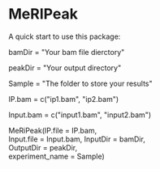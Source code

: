 # MeRIPeak
A quick start to use this package:


bamDir = "Your bam file dierctory"

peakDir = "Your output directory"

Sample = "The folder to store your results"

IP.bam = c("ip1.bam", "ip2.bam")

Input.bam = c("input1.bam", "input2.bam")

MeRiPeak(IP.file = IP.bam,  
         Input.file = Input.bam, 
         InputDir = bamDir,         
         OutputDir = peakDir,         
         experiment_name = Sample)
